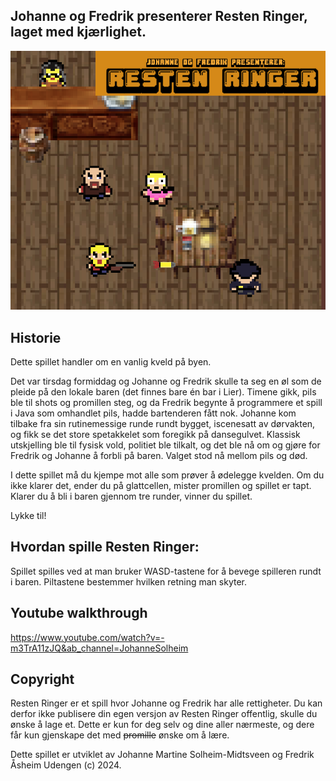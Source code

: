 ## Johanne og Fredrik presenterer Resten Ringer, laget med kjærlighet.

![Resten Ringer](image.png)

## Historie
Dette spillet handler om en vanlig kveld på byen.

Det var tirsdag formiddag og Johanne og Fredrik skulle ta seg en øl som de pleide på den lokale baren (det finnes bare én bar i Lier). Timene gikk, pils ble til shots og promillen steg, og da Fredrik begynte å programmere et spill i Java som omhandlet pils, hadde bartenderen fått nok. Johanne kom tilbake fra sin rutinemessige runde rundt bygget, iscenesatt av dørvakten, og fikk se det store spetakkelet som foregikk på dansegulvet. Klassisk utskjelling ble til fysisk vold, politiet ble tilkalt, og det ble nå om og gjøre for Fredrik og Johanne å forbli på baren. Valget stod nå mellom pils og død. 

I dette spillet må du kjempe mot alle som prøver å ødelegge kvelden. Om du ikke klarer det, ender du på glattcellen, mister promillen og spillet er tapt. Klarer du å bli i baren gjennom tre runder, vinner du spillet.

Lykke til!

## Hvordan spille Resten Ringer:
Spillet spilles ved at man bruker WASD-tastene for å bevege spilleren rundt i baren. Piltastene bestemmer hvilken retning man skyter.

## Youtube walkthrough
https://www.youtube.com/watch?v=-m3TrA11zJQ&ab_channel=JohanneSolheim

## Copyright
Resten Ringer er et spill hvor Johanne og Fredrik har alle rettigheter. Du kan derfor ikke publisere din egen versjon av Resten Ringer offentlig, skulle du ønske å lage et. Dette er kun for deg selv og dine aller nærmeste, og dere får kun gjenskape det med 	~~promille~~ ønske om å lære.

Dette spillet er utviklet av Johanne Martine Solheim-Midtsveen og Fredrik Åsheim Udengen (c) 2024. 